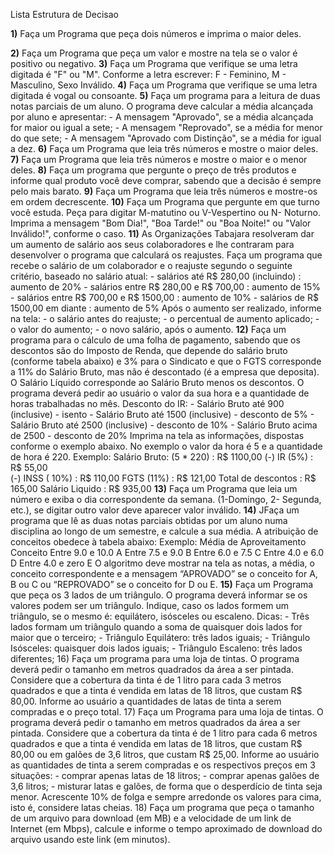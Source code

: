 Lista Estrutura de Decisao

**1)** Faça um Programa que peça dois números e imprima o maior deles.

**2)** Faça um Programa que peça um valor e mostre na tela se o valor é positivo ou negativo.
**3)** Faça um Programa que verifique se uma letra digitada é "F" ou "M". Conforme a letra escrever: F - Feminino, M - Masculino, Sexo Inválido.
**4)** Faça um Programa que verifique se uma letra digitada é vogal ou consoante.
**5)** Faça um programa para a leitura de duas notas parciais de um aluno. O programa deve calcular a média alcançada por aluno e apresentar:
			- A mensagem "Aprovado", se a média alcançada for maior ou igual a sete;
	 		- A mensagem "Reprovado", se a média for menor do que sete;
		 	- A mensagem "Aprovado com Distinção", se a média for igual a dez.
**6)** Faça um Programa que leia três números e mostre o maior deles.
**7)** Faça um Programa que leia três números e mostre o maior e o menor deles.
**8)** Faça um programa que pergunte o preço de três produtos e informe qual produto você deve comprar, sabendo que a decisão é sempre pelo mais barato.
**9)** Faça um Programa que leia três números e mostre-os em ordem decrescente.
**10)** Faça um Programa que pergunte em que turno você estuda. Peça para digitar M-matutino ou V-Vespertino ou N- Noturno. Imprima a mensagem "Bom Dia!", "Boa Tarde!" ou "Boa Noite!" ou "Valor Inválido!", conforme o caso.
**11)** As Organizações Tabajara resolveram dar um aumento de salário aos seus colaboradores e lhe contraram para desenvolver o programa que calculará os reajustes.
						Faça um programa que recebe o salário de um colaborador e o reajuste segundo o seguinte critério, baseado no salário atual:
					- salários até R$ 280,00 (incluindo) : aumento de 20%
		 			- salários entre R$ 280,00 e R$ 700,00 : aumento de 15%
			  	- salários entre R$ 700,00 e R$ 1500,00 : aumento de 10%
					- salários de R$ 1500,00 em diante : aumento de 5% Após o aumento ser realizado, informe na tela:
		 			- o salário antes do reajuste;
					- o percentual de aumento aplicado;
		 			- o valor do aumento;
					- o novo salário, após o aumento.
**12)** Faça um programa para o cálculo de uma folha de pagamento, sabendo que os descontos são do Imposto de Renda, que depende do salário bruto (conforme tabela abaixo) e 3% para o Sindicato e que o FGTS corresponde a 11% do Salário Bruto, mas não é descontado (é a empresa que deposita). O Salário Líquido corresponde ao Salário Bruto menos os descontos. O programa deverá pedir ao usuário o valor da sua hora e a quantidade de horas trabalhadas no mês.
						Desconto do IR:
					-	Salário Bruto até 900 (inclusive) - isento
		 			-	Salário Bruto até 1500 (inclusive) - desconto de 5%
					-	Salário Bruto até 2500 (inclusive) - desconto de 10%
		 			- Salário Bruto acima de 2500 - desconto de 20% Imprima na tela as informações, dispostas conforme o exemplo abaixo. No exemplo o valor da hora é 5 e a quantidade de hora é 220.
			Exemplo:
			   Salário Bruto: (5 * 220)        : R$ 1100,00
        (-) IR (5%)                     : R$   55,00  
        (-) INSS ( 10%)                 : R$  110,00
        FGTS (11%)                      : R$  121,00
        Total de descontos              : R$  165,00
        Salário Liquido                 : R$  935,00
**13)** Faça um Programa que leia um número e exiba o dia correspondente da semana. (1-Domingo, 2- Segunda, etc.), se digitar outro valor deve aparecer valor inválido.
**14)** JFaça um programa que lê as duas notas parciais obtidas por um aluno numa disciplina ao longo de um semestre, e calcule a sua média. A atribuição de conceitos obedece à tabela abaixo:
			Exemplo:
	 			 Média de Aproveitamento  Conceito
 						 Entre 9.0 e 10.0        A
  					 Entre 7.5 e 9.0         B
  					 Entre 6.0 e 7.5         C
 						 Entre 4.0 e 6.0         D
 						 Entre 4.0 e zero        E
				O algoritmo deve mostrar na tela as notas, a média, o conceito correspondente e a mensagem “APROVADO” se o conceito for A, B ou C ou “REPROVADO” se o conceito for D ou E.
**15)** Faça um Programa que peça os 3 lados de um triângulo. O programa deverá informar se os valores podem ser um triângulo. Indique, caso os lados formem um triângulo, se o mesmo é: equilátero, isósceles ou escaleno.
    	Dicas:
		 	-	Três lados formam um triângulo quando a soma de quaisquer dois lados for maior que o terceiro;
			- Triângulo Equilátero: três lados iguais;
	 		- Triângulo Isósceles: quaisquer dois lados iguais;
			- Triângulo Escaleno: três lados diferentes;
16) Faça um programa para uma loja de tintas. O programa deverá pedir o tamanho em metros quadrados da área a ser pintada. Considere que a cobertura da
  tinta é de 1 litro para cada 3 metros quadrados e que a tinta é vendida em latas de 18 litros, que custam R$ 80,00. Informe ao usuário a quantidades
  de latas de tinta a serem compradas e o preço total.
17) Faça um Programa para uma loja de tintas. O programa deverá pedir o tamanho em metros quadrados da área a ser pintada. Considere que a cobertura da
  tinta é de 1 litro para cada 6 metros quadrados e que a tinta é vendida em latas de 18 litros, que custam R$ 80,00 ou em galões de 3,6 litros, que
  custam R$ 25,00. Informe ao usuário as quantidades de tinta a serem compradas e os respectivos preços em 3 situações:
    - comprar apenas latas de 18 litros;
    - comprar apenas galões de 3,6 litros;
    - misturar latas e galões, de forma que o desperdício de tinta seja menor. Acrescente 10% de folga e sempre arredonde os valores para cima, isto é,
    considere latas cheias.
18) Faça um programa que peça o tamanho de um arquivo para download (em MB) e a velocidade de um link de Internet (em Mbps), calcule e informe o tempo
aproximado de download do arquivo usando este link (em minutos).

